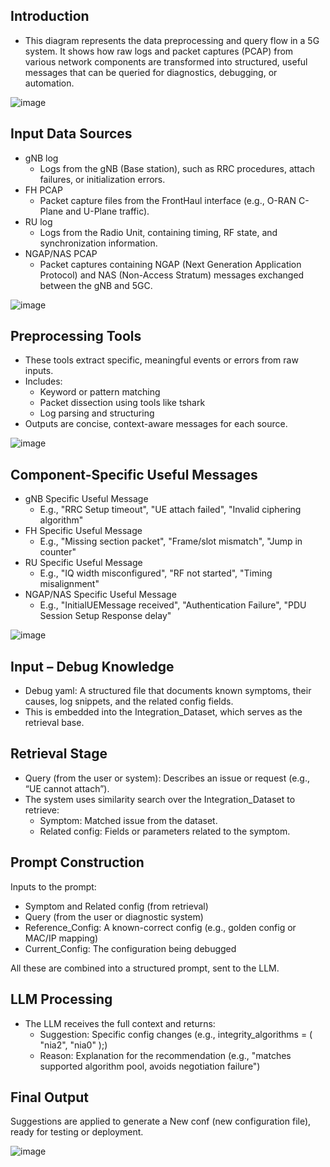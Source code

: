 ## Introduction
- This diagram represents the data preprocessing and query flow in a 5G system. It shows how raw logs and packet captures (PCAP) from various network components are transformed into structured, useful messages that can be queried for diagnostics, debugging, or automation.

![image](https://github.com/user-attachments/assets/bdc9d5db-d0c7-4ad8-afc9-b9024f0ce080)

## Input Data Sources
- gNB log
  - Logs from the gNB (Base station), such as RRC procedures, attach failures, or initialization errors.
- FH PCAP
  - Packet capture files from the FrontHaul interface (e.g., O-RAN C-Plane and U-Plane traffic).
- RU log
  - Logs from the Radio Unit, containing timing, RF state, and synchronization information.
- NGAP/NAS PCAP
  - Packet captures containing NGAP (Next Generation Application Protocol) and NAS (Non-Access Stratum) messages exchanged between the gNB and 5GC.

![image](https://github.com/user-attachments/assets/b1ca7768-7efc-4d99-9dd1-25ee4b57b893)

## Preprocessing Tools
- These tools extract specific, meaningful events or errors from raw inputs.
- Includes:
  - Keyword or pattern matching
  - Packet dissection using tools like tshark
  - Log parsing and structuring
- Outputs are concise, context-aware messages for each source.

![image](https://github.com/user-attachments/assets/21d12bdb-fb1d-41f7-a0b3-173434bf44dd)

## Component-Specific Useful Messages
- gNB Specific Useful Message
  - E.g., "RRC Setup timeout", "UE attach failed", "Invalid ciphering algorithm"
- FH Specific Useful Message
  - E.g., "Missing section packet", "Frame/slot mismatch", "Jump in counter"
- RU Specific Useful Message
  - E.g., "IQ width misconfigured", "RF not started", "Timing misalignment"
- NGAP/NAS Specific Useful Message
  - E.g., "InitialUEMessage received", "Authentication Failure", "PDU Session Setup Response delay"

![image](https://github.com/user-attachments/assets/1e60040b-8446-4120-b566-be33a3169bf8)


## Input – Debug Knowledge
- Debug yaml: A structured file that documents known symptoms, their causes, log snippets, and the related config fields.
- This is embedded into the Integration_Dataset, which serves as the retrieval base.

## Retrieval Stage
- Query (from the user or system): Describes an issue or request (e.g., “UE cannot attach”).
- The system uses similarity search over the Integration_Dataset to retrieve:
  - Symptom: Matched issue from the dataset.
  - Related config: Fields or parameters related to the symptom.

## Prompt Construction
Inputs to the prompt:
- Symptom and Related config (from retrieval)
- Query (from the user or diagnostic system)
- Reference_Config: A known-correct config (e.g., golden config or MAC/IP mapping)
- Current_Config: The configuration being debugged

All these are combined into a structured prompt, sent to the LLM.

## LLM Processing
- The LLM receives the full context and returns:
  - Suggestion: Specific config changes (e.g., integrity_algorithms = ( "nia2", "nia0" );)
  - Reason: Explanation for the recommendation (e.g., "matches supported algorithm pool, avoids negotiation failure")

## Final Output
Suggestions are applied to generate a New conf (new configuration file), ready for testing or deployment.





![image](https://github.com/user-attachments/assets/22d83209-a6a7-4d7f-a69f-53f5f43ca165)
